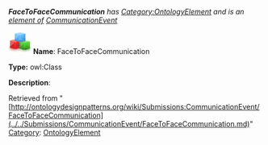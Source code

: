 ___FaceToFaceCommunication__ has [Category:OntologyElement](../../Category/OntologyElement.md "Category:OntologyElement") and is an [element of](../../Property/ElementOf.md "Property:ElementOf") [CommunicationEvent](../../Submissions/CommunicationEvent.md "Submissions:CommunicationEvent")_


  




[![Class](../../images/thumb/2/27/Class.gif/45px-Class.gif)](../../Image/Class.gif.md "Class")
__Name__: FaceToFaceCommunication 


__Type:__ owl:Class 


__Description__: 





Retrieved from "[http://ontologydesignpatterns.org/wiki/Submissions:CommunicationEvent/FaceToFaceCommunication](../../Submissions/CommunicationEvent/FaceToFaceCommunication.md)"
 [Category](http://ontologydesignpatterns.org/wiki/Special:Categories "Special:Categories"): [OntologyElement](../../Category/OntologyElement.md "Category:OntologyElement")